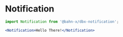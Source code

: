 # Notification

```js
import Notification from '@bahn-x/dbx-notification';
```

```jsx +jsxpreview +highlight="Notification"
<Notification>Hello There!</Notification>
```
